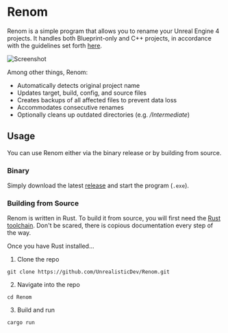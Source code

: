 # Renom

Renom is a simple program that allows you to rename your Unreal Engine 4 projects. It handles both Blueprint-only and C++ projects, in accordance with the guidelines set forth [here](https://unrealistic.dev/articles/rename-your-project-including-code).

![Screenshot](https://i.imgur.com/efEzpaX.png)

Among other things, Renom:

- Automatically detects original project name
- Updates target, build, config, and source files
- Creates backups of all affected files to prevent data loss
- Accommodates consecutive renames
- Optionally cleans up outdated directories (e.g. _/Intermediate_)

## Usage

You can use Renom either via the binary release or by building from source.

### Binary

Simply download the latest [release](https://github.com/UnrealisticDev/Renom/releases) and start the program (`.exe`).

### Building from Source

Renom is written in Rust. To build it from source, you will first need the [Rust toolchain](https://www.rust-lang.org/tools/install). Don't be scared, there is copious documentation every step of the way.

Once you have Rust installed...

1. Clone the repo

```shell
git clone https://github.com/UnrealisticDev/Renom.git
```

2. Navigate into the repo

```shell
cd Renom
```

3. Build and run

```shell
cargo run
```
